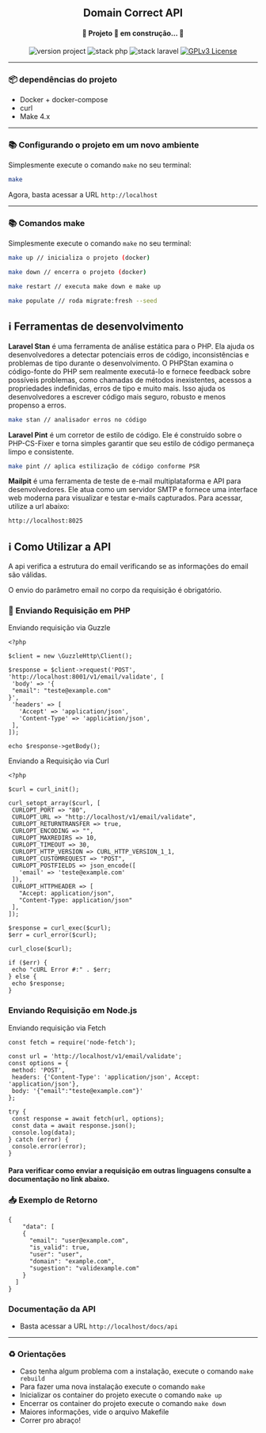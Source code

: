 <p align="center">
	<h2 align="center">Domain Correct API</h2>
</p>
<h4 align="center"> 
	🚧  Projeto 🚀 em construção...  🚧
</h4>
<p align="center">
	<img src="https://img.shields.io/badge/version project-1.0-brightgreen" alt="version project">
    <img src="https://img.shields.io/badge/Php-8.3.3-informational" alt="stack php">
    <img src="https://img.shields.io/badge/Laravel-11.00-informational&color=brightgreen" alt="stack laravel">
	<a href="https://opensource.org/licenses/GPL-3.0">
		<img src="https://img.shields.io/badge/license-MIT-blue.svg" alt="GPLv3 License">
	</a>
</p>

---
### :package: dependências do projeto
 - Docker + docker-compose
 - curl
 - Make 4.x

---
### :books: Configurando o projeto em um novo ambiente
Simplesmente execute o comando `make` no seu terminal:
```bash
make
```

Agora, basta acessar a URL `http://localhost`

---
### :books: Comandos make 
Simplesmente execute o comando `make` no seu terminal:
```bash
make up // inicializa o projeto (docker)
```

```bash
make down // encerra o projeto (docker)
```

```bash
make restart // executa make down e make up
```

```bash
make populate // roda migrate:fresh --seed
```


## :information_source: Ferramentas de desenvolvimento

**Laravel Stan** é uma ferramenta de análise estática para o PHP. Ela ajuda os desenvolvedores a detectar potenciais erros de código, inconsistências e problemas de tipo durante o desenvolvimento. O PHPStan examina o código-fonte do PHP sem realmente executá-lo e fornece feedback sobre possíveis problemas, como chamadas de métodos inexistentes, acessos a propriedades indefinidas, erros de tipo e muito mais. Isso ajuda os desenvolvedores a escrever código mais seguro, robusto e menos propenso a erros.

```bash
make stan // analisador erros no código
```


**Laravel Pint** é um corretor de estilo de código. Ele é construído sobre o PHP-CS-Fixer e torna simples garantir que seu estilo de código permaneça limpo e consistente.

```bash
make pint // aplica estilização de código conforme PSR
```

**Mailpit** é uma ferramenta de teste de e-mail multiplataforma e API para desenvolvedores. Ele atua como um servidor SMTP e fornece uma interface web moderna para visualizar e testar e-mails capturados. Para acessar, utilize a url abaixo:

```bash
http://localhost:8025
```




## :information_source: Como Utilizar a API
A api verifica a estrutura do email verificando se as informações do email são válidas.

O envio do parâmetro email no corpo da requisição é obrigatório.
### :elephant: Enviando Requisição em PHP
  Enviando requisição via Guzzle
 ```
<?php

$client = new \GuzzleHttp\Client();

$response = $client->request('POST', 'http://localhost:8001/v1/email/validate', [
  'body' => '{
  "email": "teste@example.com"
}',
  'headers' => [
    'Accept' => 'application/json',
    'Content-Type' => 'application/json',
  ],
]);

echo $response->getBody();
 ```
 Enviando a Requisição via Curl
 ```
<?php

$curl = curl_init();

curl_setopt_array($curl, [
  CURLOPT_PORT => "80",
  CURLOPT_URL => "http://localhost/v1/email/validate",
  CURLOPT_RETURNTRANSFER => true,
  CURLOPT_ENCODING => "",
  CURLOPT_MAXREDIRS => 10,
  CURLOPT_TIMEOUT => 30,
  CURLOPT_HTTP_VERSION => CURL_HTTP_VERSION_1_1,
  CURLOPT_CUSTOMREQUEST => "POST",
  CURLOPT_POSTFIELDS => json_encode([
    'email' => 'teste@example.com'
  ]),
  CURLOPT_HTTPHEADER => [
    "Accept: application/json",
    "Content-Type: application/json"
  ],
]);

$response = curl_exec($curl);
$err = curl_error($curl);

curl_close($curl);

if ($err) {
  echo "cURL Error #:" . $err;
} else {
  echo $response;
}
 ```
### Enviando Requisição em Node.js
Enviando requisição via Fetch
 ```
 const fetch = require('node-fetch');

const url = 'http://localhost/v1/email/validate';
const options = {
  method: 'POST',
  headers: {'Content-Type': 'application/json', Accept: 'application/json'},
  body: '{"email":"teste@example.com"}'
};

try {
  const response = await fetch(url, options);
  const data = await response.json();
  console.log(data);
} catch (error) {
  console.error(error);
}
 ```
 #### Para verificar como enviar a requisição em outras linguagens consulte a documentação no link abaixo.

### :inbox_tray: Exemplo de Retorno
```
{
	"data": [
    {
      "email": "user@example.com",
      "is_valid": true,
      "user": "user",
      "domain": "example.com",
      "sugestion": "validexample.com"
    }
  ]
}
```

### Documentação da API
  - Basta acessar a URL `http://localhost/docs/api`

---
### :recycle: Orientações
 - Caso tenha algum problema com a instalação, execute o comando `make rebuild`
 - Para fazer uma nova instalação execute o comando `make`
 - Inicializar os container do projeto execute o comando `make up`
 - Encerrar os container do projeto execute o comando `make down`
 - Maiores informações, vide o arquivo Makefile
 - Correr pro abraço!
